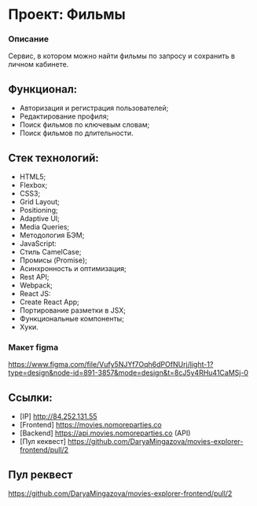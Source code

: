 # Проект: Фильмы
### Описание
Сервис, в котором можно найти фильмы по запросу и сохранить в личном кабинете.

## Функционал:
- Авторизация и регистрация пользователей;
- Редактирование профиля;
- Поиск фильмов по ключевым словам;
- Поиск фильмов по длительности.

## Стек технологий:
  - HTML5;
  - Flexbox;
  - CSS3;
  - Grid Layout;
  - Positioning;
  - Adaptive UI;
  - Media Queries;
  - Методология БЭМ;
  - JavaScript:
  - Стиль CamelCase;
  - Промисы (Promise);
  - Асинхронность и оптимизация;
  - Rest API;
  - Webpack; 
  - React JS:
  - Create React App;
  - Портирование разметки в JSX;
  - Функциональные компоненты;
  - Хуки.

### Макет figma
https://www.figma.com/file/Vufy5NJYf7Oqh6dPOfNUrj/light-1?type=design&node-id=891-3857&mode=design&t=8cJ5y4RHu41CaMSj-0

## Ссылки:
- [IP] http://84.252.131.55
- [Frontend]  https://movies.nomoreparties.co
- [Backend]  https://api.movies.nomoreparties.co (API)
- [Пул кеквест] https://github.com/DaryaMingazova/movies-explorer-frontend/pull/2

## Пул реквест
https://github.com/DaryaMingazova/movies-explorer-frontend/pull/2

